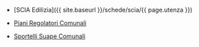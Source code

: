 - [SCIA Edilizia]({{ site.baseurl }}/schede/scia/{{ page.utenza }})

- [Piani Regolatori Comunali]({{site.baseurl}}/schede/piani_regolatori/index.html)
- [Sportelli Suape Comunali]({{site.baseurl}}/schede/sportellisuape/index.html)
